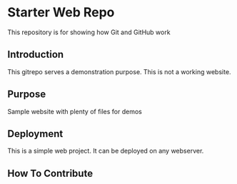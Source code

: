 # Starter Web Repo

This repository is for showing how Git and GitHub work

## Introduction

This gitrepo serves a demonstration purpose. This is not a working website.

## Purpose

Sample website with plenty of files for demos

## Deployment

This is a simple web project. It can be deployed on any webserver.

## How To Contribute